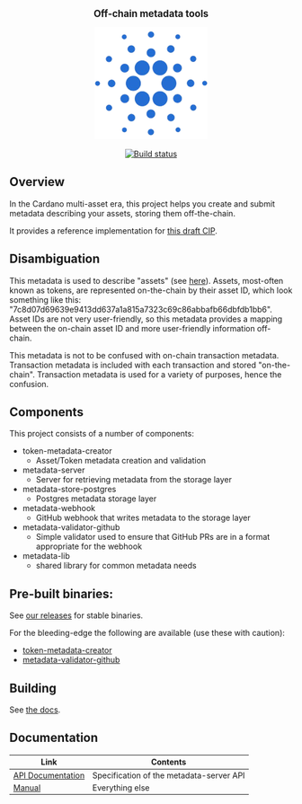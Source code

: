 <p align="center">
  <big><strong>Off-chain metadata tools</strong></big>
</p>

<p align="center">
  <img width="200" src=".github/images/cardano-logo.png"/>
</p>

<p align="center">
  <a href="https://buildkite.com/input-output-hk/offchain-metadata-tools"><img src="https://badge.buildkite.com/7df25c563faffd8c7b09db8d802a73bd2ebc14ace98a432761.svg" alt="Build status"></a>
</p>

## Overview

In the Cardano multi-asset era, this project helps you create and
submit metadata describing your assets, storing them off-the-chain.

It provides a reference implementation for [this draft CIP](https://github.com/michaelpj/CIPs/blob/cip-metadata-server/cip-metadata-server.md).

## Disambiguation

This metadata is used to describe "assets" (see
[here](https://developers.cardano.org/en/development-environments/native-tokens/native-tokens/)).
Assets, most-often known as tokens, are represented on-the-chain by
their asset ID, which look something like this:
"7c8d07d69639e9413dd637a1a815a7323c69c86abbafb66dbfdb1bb6". Asset IDs
are not very user-friendly, so this metadata provides a mapping
between the on-chain asset ID and more user-friendly information
off-chain.

This metadata is not to be confused with on-chain transaction
metadata. Transaction metadata is included with each transaction and
stored "on-the-chain". Transaction metadata is used for a variety of
purposes, hence the confusion.

## Components

This project consists of a number of components:
  - token-metadata-creator
    - Asset/Token metadata creation and validation
  - metadata-server
    - Server for retrieving metadata from the storage layer
  - metadata-store-postgres
    - Postgres metadata storage layer
  - metadata-webhook
    - GitHub webhook that writes metadata to the storage layer
  - metadata-validator-github
    - Simple validator used to ensure that GitHub PRs are in a format appropriate for the webhook
  - metadata-lib
    - shared library for common metadata needs

## Pre-built binaries:

See [our releases](https://github.com/input-output-hk/offchain-metadata-tools/releases) for stable binaries.

For the bleeding-edge the following are available (use these with caution):

  - [token-metadata-creator](https://hydra.iohk.io/job/Cardano/offchain-metadata-tools/musl64.token-metadata-creator-tarball.x86_64-linux/latest/download/1)
  - [metadata-validator-github](https://hydra.iohk.io/job/Cardano/offchain-metadata-tools/musl64.metadata-validator-github-tarball.x86_64-linux/latest/download/1)

## Building

See [the docs](https://input-output-hk.github.io/offchain-metadata-tools/#build-the-project-from-source).

## Documentation

| Link | Contents |
| --- | --- |
| [API Documentation](https://input-output-hk.github.io/offchain-metadata-tools/api/latest) | Specification of the metadata-server API |
| [Manual](https://input-output-hk.github.io/offchain-metadata-tools/) | Everything else |
